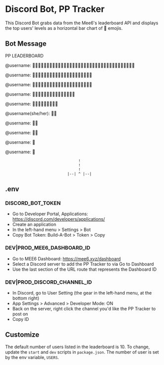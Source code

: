 # Discord Bot, PP Tracker

This Discord Bot grabs data from the Mee6's leaderboard API and displays the top users' levels as a horizontal bar chart of :space_invader: emojis.

## Bot Message

PP LEADERBOARD

@username: :space_invader::space_invader::space_invader::space_invader::space_invader::space_invader::space_invader::space_invader::space_invader::space_invader::space_invader::space_invader::space_invader::space_invader::space_invader::space_invader::space_invader::space_invader::space_invader::space_invader::space_invader::space_invader::space_invader::space_invader::space_invader::space_invader::space_invader::space_invader::space_invader::space_invader::space_invader::space_invader::space_invader::space_invader::space_invader::space_invader:

@username: :space_invader::space_invader::space_invader::space_invader::space_invader::space_invader::space_invader::space_invader::space_invader::space_invader::space_invader::space_invader::space_invader::space_invader::space_invader::space_invader::space_invader::space_invader::space_invader::space_invader::space_invader:

@username: :space_invader::space_invader::space_invader::space_invader::space_invader::space_invader::space_invader::space_invader::space_invader::space_invader::space_invader::space_invader::space_invader::space_invader::space_invader::space_invader::space_invader::space_invader::space_invader::space_invader::space_invader:

@username: :space_invader::space_invader::space_invader::space_invader::space_invader::space_invader::space_invader::space_invader::space_invader::space_invader::space_invader::space_invader::space_invader::space_invader::space_invader:

@username: :space_invader::space_invader::space_invader::space_invader::space_invader::space_invader::space_invader::space_invader::space_invader:

@username(she/her): :space_invader::space_invader:

@username: :space_invader::space_invader:

@username: :space_invader::space_invader:

@username: :space_invader:

@username: :space_invader:


                                     !
                                     !
                                     !
                                |--| ^ |--|

## .env

### DISCORD_BOT_TOKEN

* Go to Developer Portal, Applications: <https://discord.com/developers/applications/>
* Create an application
* In the left-hand menu > Settings > Bot
* Copy Bot Token: Build-A-Bot > Token > Copy

### DEV|PROD_MEE6_DASHBOARD_ID

* Go to MEE6 Dashboard: <https://mee6.xyz/dashboard>
* Select a Discord server to add the PP Tracker to via Go to Dashboard
* Use the last section of the URL route that represents the Dashboard ID

### DEV|PROD_DISCORD_CHANNEL_ID

* In Discord, go to User Setting (the gear in the left-hand menu, at the bottom right)
* App Settings > Advanced > Developer Mode: ON
* Back on the server, right click the channel you'd like the PP Tracker to post on
* Copy ID

## Customize

The default number of users listed in the leaderboard is 10. To change, update the `start` and `dev` scripts in `package.json`. The number of user is set by the env variable, `USERS`.

